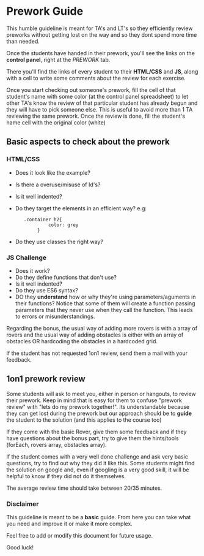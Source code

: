 # Prework Guide #

This humble guideline is meant for TA's and LT's so they efficiently review preworks without getting lost on the way and so they dont spend more time than needed.

Once the students have handed in their prework, you'll see the links on the **control panel**, right at the *PREWORK* tab.

There you'll find the links of every student to their **HTML/CSS** and **JS**, along with a cell to write some comments about the review for each exercise.

Once you start checking out someone's prework, fill the cell of that student's name with some color (at the control panel spreadsheet) to let other TA's know the review of that particular student has already begun and they will have to pick someone else. This is useful to avoid more than 1 TA reviewing the same prework.
Once the review is done, fill the student's name cell with the original color (white)

## Basic aspects to check about the prework ##

### HTML/CSS ###
  * Does it look like the example?
  * Is there a overuse/misuse of Id's?
  * Is it well indented?
  * Do they target the elements in an efficient way? e.g:
        
           .container h2{
                    color: grey
                }
  * Do they use classes the right way?

### JS Challenge ### 

  * Does it work?
  * Do they define functions that don't use?
  * Is it well indented?
  * Do they use ES6 syntax?
  * DO they **understand** how or why they're using parameters/aguments  in their functions? Notice that some of them will create a function     passing parameters that they never use when they call the function. This leads to errors or misunderstandings.

Regarding the bonus, the usual way of adding more rovers is with a array of rovers and the usual way of adding obstacles is either with an array of obstacles OR hardcoding the obstacles in a hardcoded grid.

If the student has not requested 1on1 review, send them a mail with your feedback.

## 1on1 prework review ##

Some students will ask to meet you, either in person or hangouts, to review their prework. Keep in mind that is easy for them to confuse "prework review" with "lets do my prework together!". Its understandable because they can get lost during the prework but our approach should be to **guide** the student to the solution (and this applies to the course too)

If they come with the basic Rover, give them some feedback and if they have questions about the bonus part, try to give them the hints/tools (forEach, rovers array, obstacles array).

If the student comes with a very well done challenge and ask very basic questions, try to find out why they did it like this. Some students might find the solution on google and, even if googling is a very good skill, it will be helpful to know if they did not do it themselves.

The average review time should take between 20/35 minutes.

### Disclaimer ###
This guideline is meant to be a **basic** guide. From here you can take what you need and improve it or make it more complex.

Feel free to add or modify this document for future usage.

Good luck!


